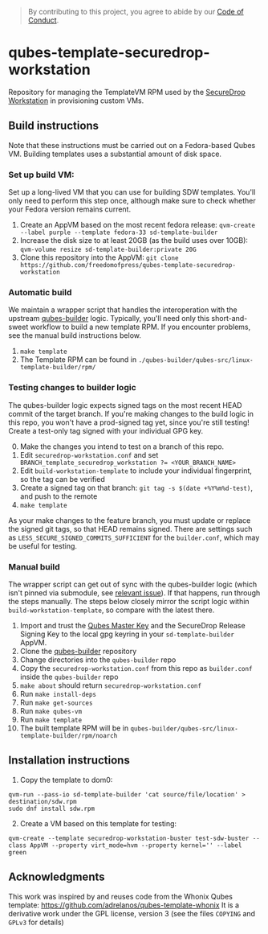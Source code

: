 > By contributing to this project, you agree to abide by our [Code of Conduct](https://github.com/freedomofpress/.github/blob/main/CODE_OF_CONDUCT.md).

# qubes-template-securedrop-workstation

Repository for managing the TemplateVM RPM used by the [SecureDrop Workstation] in provisioning custom VMs.

## Build instructions

Note that these instructions must be carried out on a Fedora-based Qubes VM.
Building templates uses a substantial amount of disk space.

### Set up build VM:
Set up a long-lived VM that you can use for building SDW templates.
You'll only need to perform this step once, although make sure to check
whether your Fedora version remains current.

1. Create an AppVM based on the most recent fedora release: `qvm-create --label purple --template fedora-33 sd-template-builder`
2. Increase the disk size to at least 20GB (as the build uses over 10GB): `qvm-volume resize sd-template-builder:private 20G`
3. Clone this repository into the AppVM: `git clone https://github.com/freedomofpress/qubes-template-securedrop-workstation`

### Automatic build
We maintain a wrapper script that handles the interoperation with the upstream [qubes-builder] logic.
Typically, you'll need only this short-and-sweet workflow to build a new template RPM.
If you encounter problems, see the manual build instructions below.

1. `make template`
2. The Template RPM can be found in `./qubes-builder/qubes-src/linux-template-builder/rpm/`

### Testing changes to builder logic

The qubes-builder logic expects signed tags on the most recent HEAD commit of the target branch.
If you're making changes to the build logic in this repo, you won't have a prod-signed tag yet,
since you're still testing! Create a test-only tag signed with your individual GPG key.

0. Make the changes you intend to test on a branch of this repo.
1. Edit `securedrop-workstation.conf` and set ` BRANCH_template_securedrop_workstation ?= <YOUR_BRANCH_NAME>`
2. Edit `build-workstation-template` to include your individual fingerprint, so the tag can be verified
3. Create a signed tag on that branch: `git tag -s $(date +%Y%m%d-test)`, and push to the remote
4. `make template`

As your make changes to the feature branch, you must update or replace the signed git tags, so that HEAD remains signed.
There are settings such as `LESS_SECURE_SIGNED_COMMITS_SUFFICIENT` for the `builder.conf`, which may be useful for testing.

### Manual build

The wrapper script can get out of sync with the qubes-builder logic (which isn't pinned via submodule,
see [relevant issue](https://github.com/freedomofpress/qubes-template-securedrop-workstation/issues/14)).
If that happens, run through the steps manually. The steps below closely mirror the script logic within
`build-workstation-template`, so compare with the latest there.

1. Import and trust the [Qubes Master Key](https://www.qubes-os.org/security/verifying-signatures/)
   and the SecureDrop Release Signing Key to the local gpg keyring in your `sd-template-builder` AppVM.
2. Clone the [qubes-builder] repository
3. Change directories into the `qubes-builder` repo
4. Copy the `securedrop-workstation.conf` from this repo as `builder.conf` inside the `qubes-builder` repo
5. `make about` should return `securedrop-workstation.conf`
6. Run `make install-deps`
7. Run `make get-sources`
8. Run `make qubes-vm`
9. Run `make template`
10. The built template RPM will be in `qubes-builder/qubes-src/linux-template-builder/rpm/noarch`

## Installation instructions

1. Copy the template to dom0:

```
qvm-run --pass-io sd-template-builder 'cat source/file/location' > destination/sdw.rpm
sudo dnf install sdw.rpm
```

2. Create a VM based on this template for testing:

```
qvm-create --template securedrop-workstation-buster test-sdw-buster --class AppVM --property virt_mode=hvm --property kernel='' --label green
```

## Acknowledgments
This work was inspired by and reuses code from the Whonix Qubes template: https://github.com/adrelanos/qubes-template-whonix
It is a derivative work under the GPL license, version 3 (see the files `COPYING` and `GPLv3` for details)


[SecureDrop Workstation]: https://github.com/freedomofpress/securedrop-workstation
[qubes-builder]: https://github.com/qubesos/qubes-builder
